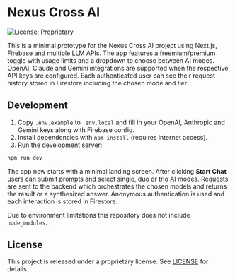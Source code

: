 # Nexus Cross AI

![License: Proprietary](https://img.shields.io/badge/License-Proprietary-blue.svg)

This is a minimal prototype for the Nexus Cross AI project using Next.js, Firebase and multiple LLM APIs.
The app features a freemium/premium toggle with usage limits and a dropdown to choose between AI modes.
OpenAI, Claude and Gemini integrations are supported when the respective API keys are configured.
Each authenticated user can see their request history stored in Firestore including the chosen mode and tier.

## Development

1. Copy `.env.example` to `.env.local` and fill in your OpenAI, Anthropic and Gemini keys along with Firebase config.
2. Install dependencies with `npm install` (requires internet access).
3. Run the development server:

```bash
npm run dev
```

The app now starts with a minimal landing screen. After clicking **Start Chat**
users can submit prompts and select single, duo or trio AI modes. Requests are
sent to the backend which orchestrates the chosen models and returns the
result or a synthesized answer.
Anonymous authentication is used and each interaction is stored in Firestore.

Due to environment limitations this repository does not include `node_modules`.

## License

This project is released under a proprietary license. See [LICENSE](LICENSE) for details.
